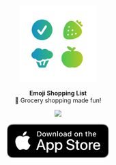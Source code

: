 <p align="center">
   <img width="180" src=".github/assets/icon-readme.png" alt="Emoji Shopping List">
</p>
<p align="center">
   <strong>Emoji Shopping List</strong><BR>
   🥦 Grocery shopping made fun!
</p>
<p align="center">
   <img src="https://img.shields.io/badge/CI%20-Xcode Cloud-success.svg">
</p>
<p align="center">
   <a href="https://apps.apple.com/us/app/emoji-shopping-list/id1627533228">
      <img src=".github/assets/download-appstore.svg" alt="Download on AppStore"> 
   </a>
</p>
